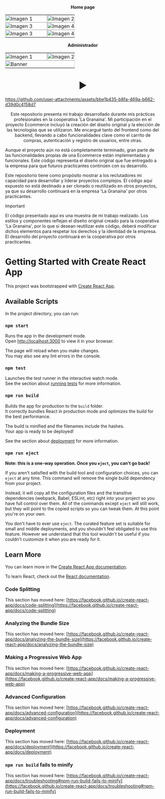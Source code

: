 <p align="center">
  <strong>Home page</strong>
</p>

<table>
  <tr>
    <td style="padding: 0; width: 60%;"><img src="https://github.com/user-attachments/assets/a04be663-6981-47aa-8e11-9404a207d72b" alt="Imagen 1" style="width: 100%; height: auto; object-fit: cover;"></td>
    <td style="padding: 0; width: 60%;"><img src="https://github.com/user-attachments/assets/7d591439-e989-4cf5-96ac-f56b9f3192fa" alt="Imagen 2" style="width: 100%; height: auto; object-fit: cover;"></td>
  </tr>
  <tr>
    <td style="padding: 0; width: 60%;"><img src="https://github.com/user-attachments/assets/882c179d-1040-4ce2-9226-3f2513cc58c3" alt="Imagen 3" style="width: 100%; height: auto; object-fit: cover;"></td>
    <td style="padding: 0; width: 60%;"><img src="https://github.com/user-attachments/assets/18876942-b168-4337-ab0d-4d83080d1fbc" alt="Imagen 4" style="width: 100%; height: auto; object-fit: cover;"></td>
  </tr>
   <tr>
    <td style="padding: 0; width: 60%;"><img src="https://github.com/user-attachments/assets/95611216-5693-4885-b0f9-ac37274c94cb" alt="Imagen 3" style="width: 100%; height: auto; object-fit: cover;"></td>
    <td style="padding: 0; width: 60%;"><img src="https://github.com/user-attachments/assets/332612f2-c0ca-42d8-aa76-8b868eeea288" alt="Imagen 4" style="width: 100%; height: auto; object-fit: cover;"></td>
  </tr>
</table>

<p align="center">
<strong>Administrador</strong> 
</p>  
<table>
    <tr>
    <td style="padding: 0; width: 60%;"><img src="https://github.com/user-attachments/assets/91997a9e-fede-4b9f-8830-4e1ded1052a4" alt="Imagen 1" style="width: 100%; height: auto; object-fit: cover;"></td>
    <td style="padding: 0; width: 60%;"><img src="https://github.com/user-attachments/assets/88a5ce1f-9564-4e66-9804-bb077611ead2" alt="Imagen 2" style="width: 100%; height: auto; object-fit: cover;"></td>
  </tr>
   <tr>
        <td colspan="2" style="padding: 0;">
            <img src="https://github.com/user-attachments/assets/2880091a-b449-471e-8cfb-fb3b4d3b9c24" alt="Banner" style="width: 100%; height: auto; object-fit: cover;">
        </td>
    </tr>
</table>

<div align="center">

# ▶️ 

</div>



https://github.com/user-attachments/assets/bbe1b435-b8fa-469a-b662-d39d0c4158d7


<p align="center">Este repositorio presenta mi trabajo desarrollado durante mis prácticas profesionales en la cooperativa 'La Granaina'. Mi participación en el proyecto Ecommerce incluyó la creación del diseño original y la elección de las tecnologías que se utilizaron. Me encargué tanto del frontend como del backend, llevando a cabo funcionalidades clave como el carrito de compras, autenticación y registro de usuarios, entre otras.

Aunque el proyecto aún no está completamente terminado, gran parte de las funcionalidades propias de una Ecommerce están implementadas y funcionales. Este código representa el diseño original que fue entregado a la empresa para que futuros practicantes continúen con su desarrollo.

Este repositorio tiene como propósito mostrar a los reclutadores mi capacidad para desarrollar y liderar proyectos complejos. El código aquí expuesto no está destinado a ser clonado o reutilizado en otros proyectos, ya que su desarrollo continuará en la empresa 'La Granaina' por otros practicantes.

> [!IMPORTANT]
>  El código presentado aquí es una muestra de mi trabajo realizado. Los estilos y componentes reflejan el diseño original creado para la cooperativa 'La Granaina', por lo que si  desean reutilizar este código, deberá modificar dichos elementos para respetar los derechos y la identidad de la empresa. El desarrollo del proyecto continuará en la cooperativa por otros practicantes.
</p>


# Getting Started with Create React App

This project was bootstrapped with [Create React App](https://github.com/facebook/create-react-app).

## Available Scripts

In the project directory, you can run:

### `npm start`

Runs the app in the development mode.\
Open [http://localhost:3000](http://localhost:3000) to view it in your browser.

The page will reload when you make changes.\
You may also see any lint errors in the console.

### `npm test`

Launches the test runner in the interactive watch mode.\
See the section about [running tests](https://facebook.github.io/create-react-app/docs/running-tests) for more information.

### `npm run build`

Builds the app for production to the `build` folder.\
It correctly bundles React in production mode and optimizes the build for the best performance.

The build is minified and the filenames include the hashes.\
Your app is ready to be deployed!

See the section about [deployment](https://facebook.github.io/create-react-app/docs/deployment) for more information.

### `npm run eject`

**Note: this is a one-way operation. Once you `eject`, you can't go back!**

If you aren't satisfied with the build tool and configuration choices, you can `eject` at any time. This command will remove the single build dependency from your project.

Instead, it will copy all the configuration files and the transitive dependencies (webpack, Babel, ESLint, etc) right into your project so you have full control over them. All of the commands except `eject` will still work, but they will point to the copied scripts so you can tweak them. At this point you're on your own.

You don't have to ever use `eject`. The curated feature set is suitable for small and middle deployments, and you shouldn't feel obligated to use this feature. However we understand that this tool wouldn't be useful if you couldn't customize it when you are ready for it.

## Learn More

You can learn more in the [Create React App documentation](https://facebook.github.io/create-react-app/docs/getting-started).

To learn React, check out the [React documentation](https://reactjs.org/).

### Code Splitting

This section has moved here: [https://facebook.github.io/create-react-app/docs/code-splitting](https://facebook.github.io/create-react-app/docs/code-splitting)

### Analyzing the Bundle Size

This section has moved here: [https://facebook.github.io/create-react-app/docs/analyzing-the-bundle-size](https://facebook.github.io/create-react-app/docs/analyzing-the-bundle-size)

### Making a Progressive Web App

This section has moved here: [https://facebook.github.io/create-react-app/docs/making-a-progressive-web-app](https://facebook.github.io/create-react-app/docs/making-a-progressive-web-app)

### Advanced Configuration

This section has moved here: [https://facebook.github.io/create-react-app/docs/advanced-configuration](https://facebook.github.io/create-react-app/docs/advanced-configuration)

### Deployment

This section has moved here: [https://facebook.github.io/create-react-app/docs/deployment](https://facebook.github.io/create-react-app/docs/deployment)

### `npm run build` fails to minify

This section has moved here: [https://facebook.github.io/create-react-app/docs/troubleshooting#npm-run-build-fails-to-minify](https://facebook.github.io/create-react-app/docs/troubleshooting#npm-run-build-fails-to-minify)
